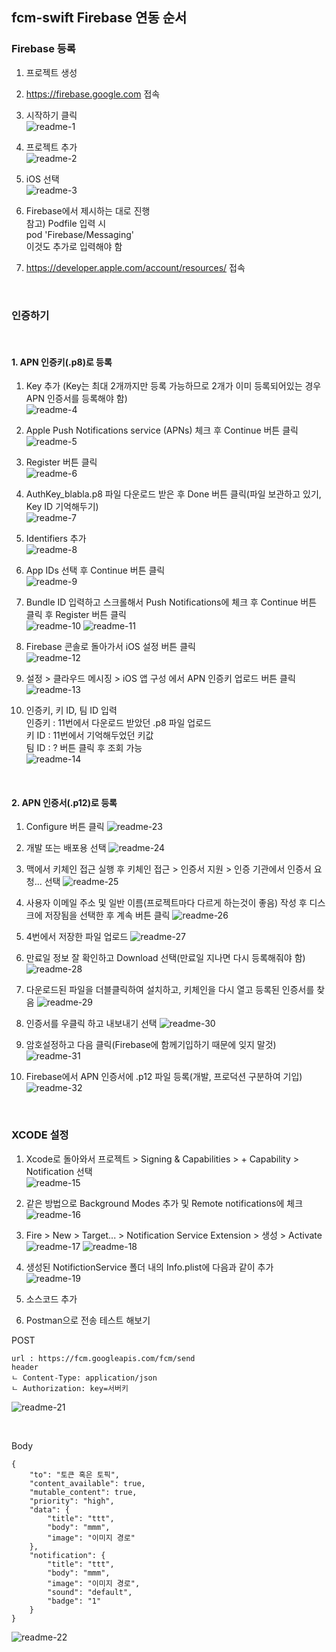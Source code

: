 fcm-swift Firebase 연동 순서
---

### Firebase 등록

1. 프로젝트 생성  
  
2. https://firebase.google.com 접속  
  
3. 시작하기 클릭  
![readme-1](./img/readme-1.png)
  
4. 프로젝트 추가  
![readme-2](./img/readme-2.png)
  
5. iOS 선택  
![readme-3](./img/readme-3.png)
  
6. Firebase에서 제시하는 대로 진행  
참고) Podfile 입력 시  
pod 'Firebase/Messaging'  
이것도 추가로 입력해야 함  
  
7. https://developer.apple.com/account/resources/ 접속  
  
  <br>

### 인증하기

<br>

#### 1\. APN 인증키(.p8)로 등록

1. Key 추가 (Key는 최대 2개까지만 등록 가능하므로 2개가 이미 등록되어있는 경우 APN 인증서를 등록해야 함)  
![readme-4](./img/readme-4.png)
  
2. Apple Push Notifications service (APNs) 체크 후 Continue 버튼 클릭  
![readme-5](./img/readme-5.png)
  
3. Register 버튼 클릭  
![readme-6](./img/readme-6.png)
  
4. AuthKey_blabla.p8 파일 다운로드 받은 후 Done 버튼 클릭(파일 보관하고 있기, Key ID 기억해두기)  
![readme-7](./img/readme-7.png)
  
5. Identifiers 추가  
![readme-8](./img/readme-8.png)
  
6. App IDs 선택 후 Continue 버튼 클릭  
![readme-9](./img/readme-9.png)
  
7. Bundle ID 입력하고 스크롤해서 Push Notifications에 체크 후 Continue 버튼 클릭 후 Register 버튼 클릭  
![readme-10](./img/readme-10.png)
![readme-11](./img/readme-11.png)
  
8. Firebase 콘솔로 돌아가서 iOS 설정 버튼 클릭  
![readme-12](./img/readme-12.png)
  
9. 설정 > 클라우드 메시징 > iOS 앱 구성 에서 APN 인증키 업로드 버튼 클릭  
![readme-13](./img/readme-13.png)
  
10.  인증키, 키 ID, 팀 ID 입력  
인증키 : 11번에서 다운로드 받았던 .p8 파일 업로드  
키 ID : 11번에서 기억해두었던 키값  
팀 ID : ? 버튼 클릭 후 조회 가능  
![readme-14](./img/readme-14.png)

<br>

#### 2\. APN 인증서(.p12)로 등록

1. Configure 버튼 클릭
![readme-23](./img/readme-23.png)
  
2. 개발 또는 배포용 선택
![readme-24](./img/readme-24.png)
  
3. 맥에서 키체인 접근 실행 후 키체인 접근 > 인증서 지원 > 인증 기관에서 인증서 요청... 선택
![readme-25](./img/readme-25.png)
  
4. 사용자 이메일 주소 및 일반 이름(프로젝트마다 다르게 하는것이 좋음) 작성 후 디스크에 저장됨을 선택한 후 계속 버튼 클릭
![readme-26](./img/readme-26.png)
  
5. 4번에서 저장한 파일 업로드
![readme-27](./img/readme-27.png)
  
6. 만료일 정보 잘 확인하고 Download 선택(만료일 지나면 다시 등록해줘야 함)
![readme-28](./img/readme-28.png)
  
7. 다운로드된 파일을 더블클릭하여 설치하고, 키체인을 다시 열고 등록된 인증서를 찾음
![readme-29](./img/readme-29.png)
  
8.  인증서를 우클릭 하고 내보내기 선택
![readme-30](./img/readme-30.png)
  
9. 암호설정하고 다음 클릭(Firebase에 함께기입하기 때문에 잊지 말것)
![readme-31](./img/readme-31.png)
  
10. Firebase에서 APN 인증서에 .p12 파일 등록(개발, 프로덕션 구분하여 기입)
![readme-32](./img/readme-32.png)

<br>

### XCODE 설정
  
1. Xcode로 돌아와서 프로젝트 > Signing & Capabilities > + Capability > Notification 선택  
![readme-15](./img/readme-15.png)
  
2. 같은 방법으로  Background Modes 추가 및 Remote notifications에 체크  
![readme-16](./img/readme-16.png)
  
3. Fire > New > Target... > Notification Service Extension > 생성 > Activate    
![readme-17](./img/readme-17.png)
![readme-18](./img/readme-18.png)
  
4. 생성된 NotifictionService 폴더 내의 Info.plist에 다음과 같이 추가  
![readme-19](./img/readme-19.png)
  
5. 소스코드 추가    
  
6. Postman으로 전송 테스트 해보기  

POST  

```
url : https://fcm.googleapis.com/fcm/send  
header  
ㄴ Content-Type: application/json  
ㄴ Authorization: key=서버키   
```
![readme-21](./img/readme-21.png)

<br>

Body

```
{
    "to": "토큰 혹은 토픽",
    "content_available": true,
    "mutable_content": true,
    "priority": "high",
    "data": {
        "title": "ttt",
        "body": "mmm",
        "image": "이미지 경로"
    },
    "notification": {
        "title": "ttt",
        "body": "mmm",
        "image": "이미지 경로",
        "sound": "default",
        "badge": "1"
    }
}
```
![readme-22](./img/readme-22.png)
